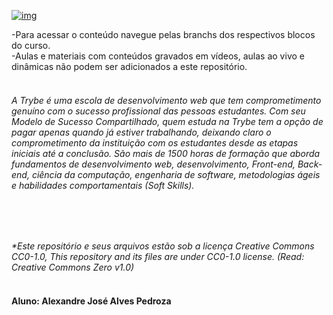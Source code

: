 [![img](https://user-images.githubusercontent.com/106279585/174519182-84f67268-a716-41a1-ba53-4a2669901c22.png)](#)

-Para acessar o conteúdo navegue pelas branchs dos respectivos blocos do curso. <br>
-Aulas e materiais com conteúdos gravados em vídeos, aulas ao vivo e dinâmicas não podem ser adicionados a este repositório. <br><br>

<h6>A Trybe é uma escola de desenvolvimento web que tem comprometimento genuíno com o sucesso profissional das pessoas estudantes. Com seu Modelo de Sucesso Compartilhado, quem estuda na Trybe tem a opção de pagar apenas quando já estiver trabalhando, deixando claro o comprometimento da instituição com os estudantes desde as etapas iniciais até a conclusão.
São mais de 1500 horas de formação que aborda fundamentos de desenvolvimento web, desenvolvimento, Front-end, Back-end, ciência da computação, engenharia de software, metodologias ágeis e habilidades comportamentais (Soft Skills). </h6> <br> <br>


<i>*Este repositório e seus arquivos estão sob a licença Creative Commons CC0-1.0, This repository and its files are under CC0-1.0 license. (Read: Creative Commons Zero v1.0)</i> <br><br>

<h4> Aluno: Alexandre José Alves Pedroza </h4>



